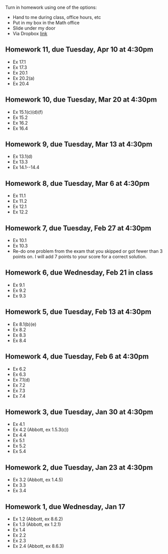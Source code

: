 Turn in homework using one of the options:
* Hand to me during class, office hours, etc
* Put in my box in the Math office
* Slide under my door
* Via Dropbox [link](https://www.dropbox.com/request/7g3uNNOWtplL9eAIZkRN)

## Homework 11, due Tuesday, Apr 10 at 4:30pm

* Ex 17.1
* Ex 17.3
* Ex 20.1
* Ex 20.2(a)
* Ex 20.4

## Homework 10, due Tuesday, Mar 20 at 4:30pm

* Ex 15.1(c)(d)(f)
* Ex 15.2
* Ex 16.2
* Ex 16.4

## Homework 9, due Tuesday, Mar 13 at 4:30pm

* Ex 13.1(d)
* Ex 13.3
* Ex 14.1--14.4

## Homework 8, due Tuesday, Mar 6 at 4:30pm

* Ex 11.1
* Ex 11.2
* Ex 12.1
* Ex 12.2

## Homework 7, due Tuesday, Feb 27 at 4:30pm

* Ex 10.1
* Ex 10.3
* Re-do one problem from the exam that you skipped or got fewer than 3 points on. I will add 7 points to your score for a correct solution.

## Homework 6, due Wednesday, Feb 21 in class

* Ex 9.1
* Ex 9.2
* Ex 9.3

## Homework 5, due Tuesday, Feb 13 at 4:30pm

* Ex 8.1(b)(e)
* Ex 8.2
* Ex 8.3
* Ex 8.4

## Homework 4, due Tuesday, Feb 6 at 4:30pm

* Ex 6.2
* Ex 6.3
* Ex 7.1(d)
* Ex 7.2
* Ex 7.3
* Ex 7.4

## Homework 3, due Tuesday, Jan 30 at 4:30pm

* Ex 4.1
* Ex 4.2 (Abbott, ex 1.5.3(c))
* Ex 4.4
* Ex 5.1
* Ex 5.2
* Ex 5.4

## Homework 2, due Tuesday, Jan 23 at 4:30pm

* Ex 3.2 (Abbott, ex 1.4.5)
* Ex 3.3
* Ex 3.4

## Homework 1, due Wednesday, Jan 17

* Ex 1.2 (Abbott, ex 8.6.2)
* Ex 1.3 (Abbott, ex 1.2.1)
* Ex 1.4
* Ex 2.2
* Ex 2.3
* Ex 2.4 (Abbott, ex 8.6.3)
